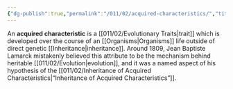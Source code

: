 ```yaml
---
{"dg-publish":true,"permalink":"/011/02/acquired-characteristics/","title":"Acquired Characteristics","tags":["BIOL422"],"noteIcon":"fallback","created":"2024-09-26T13:45:04.061-07:00","updated":"2024-09-26T15:02:20.186-07:00"}
---
```


An **acquired characteristic** is a [[011/02/Evolutionary Traits\|trait]] which is developed over the course of an [[Organisms\|Organisms]] life outside of direct genetic [[Inheritance\|inheritance]]. Around 1809, Jean Baptiste Lamarck mistakenly believed this attribute to be the mechanism behind heritable [[011/02/Evolution\|evolution]], and it was a named aspect of his hypothesis of the [[011/02/Inheritance of Acquired Characteristics\|“Inheritance of Acquired Characteristics”]].